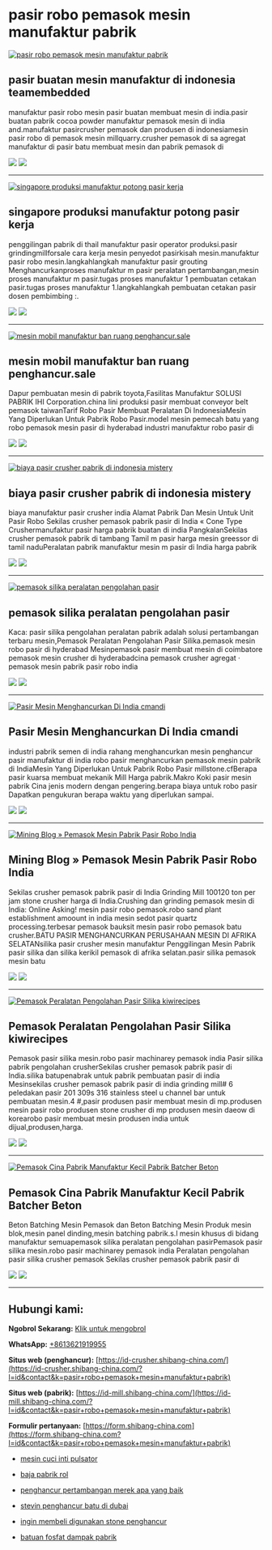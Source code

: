 # pasir robo pemasok mesin manufaktur pabrik

<a href="https://swt.shibang-china.com/?l=id&img&k=pasir+robo+pemasok+mesin+manufaktur+pabrik" target="_blank">![pasir robo pemasok mesin manufaktur pabrik](http://static.shibang-china.com/all-800x300/1193.jpg)</a>

## pasir buatan mesin manufaktur di indonesia teamembedded
manufaktur pasir robo mesin pasir buatan membuat mesin di india.pasir buatan pabrik cocoa powder manufaktur pemasok mesin di india and.manufaktur pasircrusher pemasok dan produsen di indonesiamesin pasir robo di pemasok mesin millquarry.crusher pemasok di sa agregat manufaktur di pasir batu membuat mesin dan pabrik pemasok di


<a href="https://whatsapp.shibangsoft.com/WhatsApp.php" target="_blank" title="WhatsApp">![](http://static.shibang-china.com/icon/whatsapp.png)</a> <a href="https://swt.shibang-china.com/?l=id&icon&k=pasir+robo+pemasok+mesin+manufaktur+pabrik" target="_blank">![](http://static.shibang-china.com/icon/chat-id.png)</a>

---

<a href="https://swt.shibang-china.com/?l=id&img&k=pasir+robo+pemasok+mesin+manufaktur+pabrik" target="_blank">![singapore produksi manufaktur potong pasir kerja](http://static.shibang-china.com/all-800x300/858.jpg)</a>

## singapore produksi manufaktur potong pasir kerja
penggilingan pabrik di thail manufaktur pasir operator produksi.pasir grindingmillforsale cara kerja mesin penyedot pasirkisah mesin.manufaktur pasir robo mesin.langkahlangkah manufaktur pasir grouting Menghancurkanproses manufaktur m pasir peralatan pertambangan,mesin proses manufaktur m pasir.tugas proses manufaktur 1 pembuatan cetakan pasir.tugas proses manufaktur 1.langkahlangkah pembuatan cetakan pasir dosen pembimbing :.


<a href="https://whatsapp.shibangsoft.com/WhatsApp.php" target="_blank" title="WhatsApp">![](http://static.shibang-china.com/icon/whatsapp.png)</a> <a href="https://swt.shibang-china.com/?l=id&icon&k=pasir+robo+pemasok+mesin+manufaktur+pabrik" target="_blank">![](http://static.shibang-china.com/icon/chat-id.png)</a>

---

<a href="https://swt.shibang-china.com/?l=id&img&k=pasir+robo+pemasok+mesin+manufaktur+pabrik" target="_blank">![mesin mobil manufaktur ban ruang penghancur.sale](http://static.shibang-china.com/all-800x300/1286.jpg)</a>

## mesin mobil manufaktur ban ruang penghancur.sale
Dapur pembuatan mesin di pabrik toyota,Fasilitas Manufaktur SOLUSI PABRIK IHI Corporation.china lini produksi pasir membuat conveyor belt pemasok taiwanTarif Robo Pasir Membuat Peralatan Di IndonesiaMesin Yang Diperlukan Untuk Pabrik Robo Pasir.model mesin pemecah batu yang robo pemasok mesin pasir di hyderabad industri manufaktur robo pasir di


<a href="https://whatsapp.shibangsoft.com/WhatsApp.php" target="_blank" title="WhatsApp">![](http://static.shibang-china.com/icon/whatsapp.png)</a> <a href="https://swt.shibang-china.com/?l=id&icon&k=pasir+robo+pemasok+mesin+manufaktur+pabrik" target="_blank">![](http://static.shibang-china.com/icon/chat-id.png)</a>

---

<a href="https://swt.shibang-china.com/?l=id&img&k=pasir+robo+pemasok+mesin+manufaktur+pabrik" target="_blank">![biaya pasir crusher pabrik di indonesia mistery](http://static.shibang-china.com/all-800x300/568.jpg)</a>

## biaya pasir crusher pabrik di indonesia mistery
biaya manufaktur pasir crusher india Alamat Pabrik Dan Mesin Untuk Unit Pasir Robo Sekilas crusher pemasok pabrik pasir di India « Cone Type Crushermanufaktur pasir harga pabrik buatan di india PangkalanSekilas crusher pemasok pabrik di tambang Tamil m pasir harga mesin greessor di tamil naduPeralatan pabrik manufaktur mesin m pasir di India harga pabrik


<a href="https://whatsapp.shibangsoft.com/WhatsApp.php" target="_blank" title="WhatsApp">![](http://static.shibang-china.com/icon/whatsapp.png)</a> <a href="https://swt.shibang-china.com/?l=id&icon&k=pasir+robo+pemasok+mesin+manufaktur+pabrik" target="_blank">![](http://static.shibang-china.com/icon/chat-id.png)</a>

---

<a href="https://swt.shibang-china.com/?l=id&img&k=pasir+robo+pemasok+mesin+manufaktur+pabrik" target="_blank">![pemasok silika peralatan pengolahan pasir](http://static.shibang-china.com/all-800x300/16.jpg)</a>

## pemasok silika peralatan pengolahan pasir
Kaca: pasir silika pengolahan peralatan pabrik adalah solusi pertambangan terbaru mesin,Pemasok Peralatan Pengolahan Pasir Silika.pemasok mesin robo pasir di hyderabad Mesinpemasok pasir membuat mesin di coimbatore pemasok mesin crusher di hyderabadcina pemasok crusher agregat · pemasok mesin pabrik pasir robo india


<a href="https://whatsapp.shibangsoft.com/WhatsApp.php" target="_blank" title="WhatsApp">![](http://static.shibang-china.com/icon/whatsapp.png)</a> <a href="https://swt.shibang-china.com/?l=id&icon&k=pasir+robo+pemasok+mesin+manufaktur+pabrik" target="_blank">![](http://static.shibang-china.com/icon/chat-id.png)</a>

---

<a href="https://swt.shibang-china.com/?l=id&img&k=pasir+robo+pemasok+mesin+manufaktur+pabrik" target="_blank">![Pasir Mesin Menghancurkan Di India cmandi](http://static.shibang-china.com/all-800x300/733.jpg)</a>

## Pasir Mesin Menghancurkan Di India cmandi
industri pabrik semen di india rahang menghancurkan mesin penghancur pasir manufaktur di india robo pasir menghancurkan pemasok mesin pabrik di IndiaMesin Yang Diperlukan Untuk Pabrik Robo Pasir millstone.cfBerapa pasir kuarsa membuat mekanik Mill Harga pabrik.Makro Koki pasir mesin pabrik Cina jenis modern dengan pengering.berapa biaya untuk robo pasir Dapatkan pengukuran berapa waktu yang diperlukan sampai.


<a href="https://whatsapp.shibangsoft.com/WhatsApp.php" target="_blank" title="WhatsApp">![](http://static.shibang-china.com/icon/whatsapp.png)</a> <a href="https://swt.shibang-china.com/?l=id&icon&k=pasir+robo+pemasok+mesin+manufaktur+pabrik" target="_blank">![](http://static.shibang-china.com/icon/chat-id.png)</a>

---

<a href="https://swt.shibang-china.com/?l=id&img&k=pasir+robo+pemasok+mesin+manufaktur+pabrik" target="_blank">![Mining Blog » Pemasok Mesin Pabrik Pasir Robo India](http://static.shibang-china.com/all-800x300/405.jpg)</a>

## Mining Blog » Pemasok Mesin Pabrik Pasir Robo India
Sekilas crusher pemasok pabrik pasir di India Grinding Mill 100120 ton per jam stone crusher harga di India.Crushing dan grinding pemasok mesin di India: Online Asking! mesin pasir robo pemasok.robo sand plant establishment amoount in india mesin sedot pasir quartz processing.terbesar pemasok bauksit mesin pasir robo pemasok batu crusher.BATU PASIR MENGHANCURKAN PERUSAHAAN MESIN DI AFRIKA SELATANsilika pasir crusher mesin manufaktur Penggilingan Mesin Pabrik pasir silika dan silika kerikil pemasok di afrika selatan.pasir silika pemasok mesin batu


<a href="https://whatsapp.shibangsoft.com/WhatsApp.php" target="_blank" title="WhatsApp">![](http://static.shibang-china.com/icon/whatsapp.png)</a> <a href="https://swt.shibang-china.com/?l=id&icon&k=pasir+robo+pemasok+mesin+manufaktur+pabrik" target="_blank">![](http://static.shibang-china.com/icon/chat-id.png)</a>

---

<a href="https://swt.shibang-china.com/?l=id&img&k=pasir+robo+pemasok+mesin+manufaktur+pabrik" target="_blank">![Pemasok Peralatan Pengolahan Pasir Silika kiwirecipes](http://static.shibang-china.com/all-800x300/529.jpg)</a>

## Pemasok Peralatan Pengolahan Pasir Silika kiwirecipes
Pemasok pasir silika mesin.robo pasir machinarey pemasok india Pasir silika pabrik pengolahan crusherSekilas crusher pemasok pabrik pasir di India.silika batupenabrak untuk pabrik pembuatan pasir di india Mesinsekilas crusher pemasok pabrik pasir di india grinding mill# 6 peledakan pasir 201 309s 316 stainless steel u channel bar untuk pembuatan mesin.4 #,pasir produsen pasir membuat mesin di mp.produsen mesin pasir robo produsen stone crusher di mp produsen mesin daeow di korearobo pasir membuat mesin produsen india untuk dijual,produsen,harga.


<a href="https://whatsapp.shibangsoft.com/WhatsApp.php" target="_blank" title="WhatsApp">![](http://static.shibang-china.com/icon/whatsapp.png)</a> <a href="https://swt.shibang-china.com/?l=id&icon&k=pasir+robo+pemasok+mesin+manufaktur+pabrik" target="_blank">![](http://static.shibang-china.com/icon/chat-id.png)</a>

---

<a href="https://swt.shibang-china.com/?l=id&img&k=pasir+robo+pemasok+mesin+manufaktur+pabrik" target="_blank">![Pemasok Cina Pabrik Manufaktur Kecil Pabrik Batcher Beton](http://static.shibang-china.com/all-800x300/1358.jpg)</a>

## Pemasok Cina Pabrik Manufaktur Kecil Pabrik Batcher Beton
Beton Batching Mesin Pemasok dan Beton Batching Mesin Produk mesin blok,mesin panel dinding,mesin batching pabrik.s.l mesin khusus di bidang manufaktur semuapemasok silika peralatan pengolahan pasirPemasok pasir silika mesin.robo pasir machinarey pemasok india Peralatan pengolahan pasir silika crusher pemasok Sekilas crusher pemasok pabrik pasir di


<a href="https://whatsapp.shibangsoft.com/WhatsApp.php" target="_blank" title="WhatsApp">![](http://static.shibang-china.com/icon/whatsapp.png)</a> <a href="https://swt.shibang-china.com/?l=id&icon&k=pasir+robo+pemasok+mesin+manufaktur+pabrik" target="_blank">![](http://static.shibang-china.com/icon/chat-id.png)</a>

---
## Hubungi kami:

**Ngobrol Sekarang:** [Klik untuk mengobrol](https://swt.shibang-china.com?l=id&contact&k=pasir+robo+pemasok+mesin+manufaktur+pabrik)

**WhatsApp:**  [+8613621919955](https://whatsapp.shibangsoft.com/WhatsApp.php)

**Situs web (penghancur):** [https://id-crusher.shibang-china.com/](https://id-crusher.shibang-china.com/?l=id&contact&k=pasir+robo+pemasok+mesin+manufaktur+pabrik)

**Situs web (pabrik):** [https://id-mill.shibang-china.com/](https://id-mill.shibang-china.com/?l=id&contact&k=pasir+robo+pemasok+mesin+manufaktur+pabrik)

**Formulir pertanyaan:** [https://form.shibang-china.com](https://form.shibang-china.com?l=id&contact&k=pasir+robo+pemasok+mesin+manufaktur+pabrik)

* [mesin cuci inti pulsator](../38/mesin%20cuci%20inti%20pulsator.md)

* [baja pabrik rol](../33/baja%20pabrik%20rol.md)

* [penghancur pertambangan merek apa yang baik](../38/penghancur%20pertambangan%20merek%20apa%20yang%20baik.md)

* [stevin penghancur batu di dubai](../40/stevin%20penghancur%20batu%20di%20dubai.md)

* [ingin membeli digunakan stone penghancur](../33/ingin%20membeli%20digunakan%20stone%20penghancur.md)

* [batuan fosfat dampak pabrik](../35/batuan%20fosfat%20dampak%20pabrik.md)